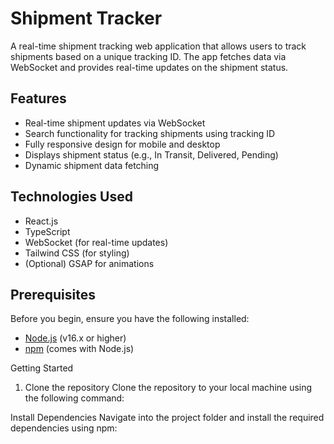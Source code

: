 # Shipment Tracker

A real-time shipment tracking web application that allows users to track shipments based on a unique tracking ID. The app fetches data via WebSocket and provides real-time updates on the shipment status.

## Features
- Real-time shipment updates via WebSocket
- Search functionality for tracking shipments using tracking ID
- Fully responsive design for mobile and desktop
- Displays shipment status (e.g., In Transit, Delivered, Pending)
- Dynamic shipment data fetching

## Technologies Used
- React.js
- TypeScript
- WebSocket (for real-time updates)
- Tailwind CSS (for styling)
- (Optional) GSAP for animations

## Prerequisites

Before you begin, ensure you have the following installed:

- [Node.js](https://nodejs.org/) (v16.x or higher)
- [npm](https://www.npmjs.com/) (comes with Node.js)

Getting Started

1. Clone the repository
Clone the repository to your local machine using the following command:



Install Dependencies
Navigate into the project folder and install the required dependencies using npm:
